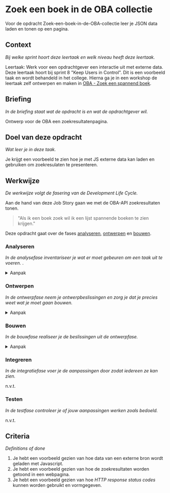 # Zoek een boek in de OBA collectie
Voor de opdracht Zoek-een-boek-in-de-OBA-collectie leer je JSON data laden en tonen op een pagina.


## Context
*Bij welke sprint hoort deze leertaak en welk niveau heeft deze leertaak.*

Leertaak: Werk voor een opdrachtgever een interactie uit met externe data.
Deze leertaak hoort bij sprint 8 "Keep Users in Control".
Dit is een voorbeeld taak en wordt behandeld in het college.
Hierna ga je in een workshop de leertaak zelf ontwerpen en maken in [OBA - Zoek een spannend boek]().

## Briefing
*In de briefing staat wat de opdracht is en wat de opdrachtgever wil.*

Ontwerp voor de OBA een zoekresultatenpagina.

## Doel van deze opdracht
*Wat leer je in deze taak.*

Je krijgt een voorbeeld te zien hoe je met JS externe data kan laden en gebruiken om zoekresulaten te presenteren.

## Werkwijze
*De werkwijze volgt de fasering van de Development Life Cycle.*

Aan de hand van deze Job Story gaan we met de OBA-API zoekresultaten tonen.

> "Als ik een boek zoek wil ik een lijst spannende boeken te zien krijgen."

Deze opdracht gaat over de fases [analyseren](#analyseren), [ontwerpen](#ontwerpen) en [bouwen](#bouwen).

### Analyseren
*In de analysefase inventariseer je wat er moet gebeuren om een taak uit te voeren.* .

<details>
<summary>Aanpak</summary>

1. Uitleggen wat JSON data is.
2. Aan de hand van voorbeelden laten zien wat je met JSON dat kan doen.
3. JSON data van de OBA-API uitpluizen, wat staat er allemaal in de JSON? Hoe kun je hier de spannende boeken voor een bepaalde leeftijd uit halen?

#### Materiaal

- [Presentatie Wat is JSON data](Wat-is-JSON-data.pdf)
- [JSON data](https://developer.mozilla.org/en-US/docs/Learn/JavaScript/Objects/JSON)
- [OBA-API documentatie](https://zoeken.oba.nl/api/v1/)


</details>

### Ontwerpen
*In de ontwerpfase neem je ontwerpbeslissingen en zorg je dat je precies weet wat je moet gaan bouwen.*
<details>
<summary>Aanpak</summary>

1. Voorbeelden bekijken van zoekformulieren en resultaatpagina's.
2. Wireflow schetsen van de Job Story. Hoe moet het zoekformulier en de resultaatpagina er uit komen te zien.
3. Breakdown maken van welke techniek nodig is om de data op te halen en te renderen.

#### Materiaal

- Break-down schets maken

</details>

### Bouwen
*In de bouwfase realiseer je de beslissingen uit de ontwerpfase.*

<details>
<summary>Aanpak</summary>

0. Er is al een HTML pagina met basis CSS waar de resultaten getoond kunnen worden. 
1. XMLHttpRequest opzetten
2. Data tonen in de console
3. Loop schrijven en html renderen
4. Stylen van de resultaten

#### Materiaal

- Met behulp van [XMLHttpRequest](https://developer.mozilla.org/en-US/docs/Web/API/XMLHttpRequest/Using_XMLHttpRequest) of [Fetch](https://developer.mozilla.org/en-US/docs/Web/API/Fetch_API/Using_Fetch) kan een [JSON](https://developer.mozilla.org/en-US/docs/Learn/JavaScript/Objects/JSON) file worden geladen. Daarna kun je de HTML elementen aanmaken, de juiste content koppelen en aan de DOM toevoegen.

</details>

### Integreren
*In de integratiefase voer je de aanpassingen door zodat iedereen ze kan zien.*

n.v.t.

### Testen
*In de testfase controleer je of jouw aanpassingen werken zoals bedoeld.*

n.v.t.

## Criteria
*Definitions of done*

1. Je hebt een voorbeeld gezien van hoe data van een externe bron wordt geladen met Javascript.
2. Je hebt een voorbeeld gezien van hoe de zoekresultaten worden getoond in een webpagina.
3. Je hebt een voorbeeld gezien van hoe *HTTP response status codes* kunnen worden gebruikt en vormgegeven.

